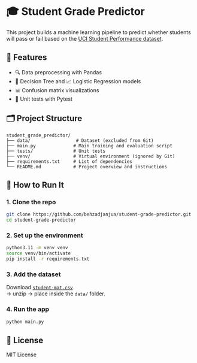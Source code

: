 # 🎓 Student Grade Predictor

This project builds a machine learning pipeline to predict whether students will pass or fail based on the [UCI Student Performance dataset](https://archive.ics.uci.edu/ml/datasets/student+performance).

## 📌 Features

- 🔍 Data preprocessing with Pandas
- 🌲 Decision Tree and 📈 Logistic Regression models
- 📊 Confusion matrix visualizations
- 🧪 Unit tests with Pytest

## 🗂️ Project Structure

```
student_grade_predictor/
├── data/                 # Dataset (excluded from Git)
├── main.py              # Main training and evaluation script
├── tests/               # Unit tests
├── venv/                # Virtual environment (ignored by Git)
├── requirements.txt     # List of dependencies
└── README.md            # Project overview and instructions
```

## 🚀 How to Run It

### 1. Clone the repo
```bash
git clone https://github.com/behzadjanjua/student-grade-predictor.git
cd student-grade-predictor
```

### 2. Set up the environment
```bash
python3.11 -m venv venv
source venv/bin/activate
pip install -r requirements.txt
```

### 3. Add the dataset
Download [`student-mat.csv`](https://archive.ics.uci.edu/ml/machine-learning-databases/00320/student.zip)  
→ unzip → place inside the `data/` folder.

### 4. Run the app
```bash
python main.py
```

## 📝 License
MIT License